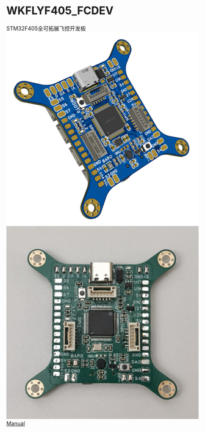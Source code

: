 # WKFLYF405_FCDEV
STM32F405全可拓展飞控开发板
![](https://github.com/LGQWakkk/WKFLYF405_FCDEV/blob/main/Images/3D_TOP.png)
![](https://github.com/LGQWakkk/WKFLYF405_FCDEV/blob/main/Images/Image.jpg)
[Manual](https://github.com/LGQWakkk/WKFLYF405_FCDEV/blob/main/Manual/WKFLYF405_manual.pdf)
